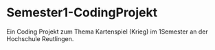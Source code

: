 # Semester1-CodingProjekt
Ein Coding Projekt zum Thema Kartenspiel (Krieg) im 1Semester an der Hochschule Reutlingen.
